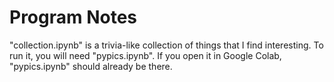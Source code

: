 # Program Notes
"collection.ipynb" is a trivia-like collection of things that I find interesting. To run it, you will need "pypics.ipynb". If you open it in Google Colab, "pypics.ipynb" should already be there. 
